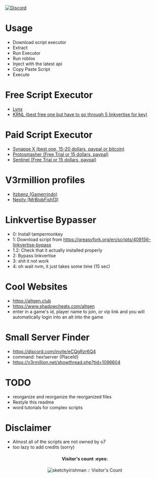 [![Discord](https://img.shields.io/discord/767366198194864208.svg?logo=discord&logoColor=white&logoWidth=20&labelColor=7289DA&label=Discord)](https://discord.gg/2tqguRj)


# Usage
* Download script executor
* Extract
* Run Executor
* Run roblox
* Inject with the latest api
* Copy Paste Script
* Execute

# Free Script Executor
- [Lynx](https://fsociety.us/lynx/downloads/)
- [KRNL (best free one but have to go through 5 linkvertise for key)](https://cdn.krnl.rocks/krnl_bootstrapper.rar)

# Paid Script Executor
- [Synapse X (best one, 15-20 dollars, paypal or bitcoin)](https://x.synapse.to/)
- [Protosmasher (Free Trial or 15 dollars, paypal)](https://protosmasher.net/)
- [Sentinel (Free Trial or 15 dollars, paypal)](https://elymltd.selly.store/product/a6576d71)

# V3rmillion profiles
- [Itzbenz (Gamerrindo)](https://v3rmillion.net/member.php?action=profile&uid=1816836)
- [Nexity (MrBlobFish13)](https://v3rmillion.net/member.php?action=profile&uid=711260)

# Linkvertise Bypasser
- 0: Install tampermonkey
- 1: Download script from https://greasyfork.org/en/scripts/409156-linkvertise-bypass
- 1.2: Check that it actually installed properly
- 2: Bypass linkvertise
- 3: shit it not work
- 4: oh wait nvm, it just takes some time (15 sec)

# Cool Websites
- https://altgen.club
- https://www.shadowcheats.com/altgen
- enter in a game's id, player name to join, or vip link and you will automatically login into an alt into the game

# Small Server Finder
- https://discord.com/invite/eCQgRzr6Q4
- command: hex!server {PlaceId}
- https://v3rmillion.net/showthread.php?tid=1096604

# TODO
- reorganize and reorganize the reorganized files
- Restyle this readme
- word tutorials for complex scripts

# Disclaimer

- Almost all of the scripts are not owned by o7
- too lazy to add credits (sorry)



<h4 align="center">Visitor's count :eyes:</h4>
<p align="center"><img src="https://profile-counter.glitch.me/%7Bsketchyirishman%7D/count.svg" alt="sketchyirishman :: Visitor's Count" /></p>
